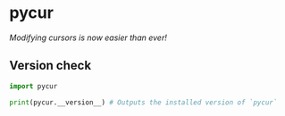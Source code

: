 # pycur
*Modifying cursors is now easier than ever!*

## Version check
```py
import pycur

print(pycur.__version__) # Outputs the installed version of `pycur`
```